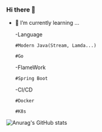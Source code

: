 ### Hi there 👋

- 🌱 I’m currently learning ...
  
  -Language
    
      #Modern Java(Stream, Lamda...)

      #Go
  
  -FlameWork

      #Spring Boot

  -CI/CD
       
      #Docker
      
      #K8s

![Anurag's GitHub stats](https://github-readme-stats.vercel.app/api?username=nomoreFt&show_icons=true&theme=radical)
<!--
**nomoreFt/nomoreFt** is a ✨ _special_ ✨ repository because its `README.md` (this file) appears on your GitHub profile.

Here are some ideas to get you started:

- 🔭 I’m currently working on ...
- 🌱 I’m currently learning ...
- 👯 I’m looking to collaborate on ...
- 🤔 I’m looking for help with ...
- 💬 Ask me about ...
- 📫 How to reach me: ...
- 😄 Pronouns: ...
- ⚡ Fun fact: ...
-->
